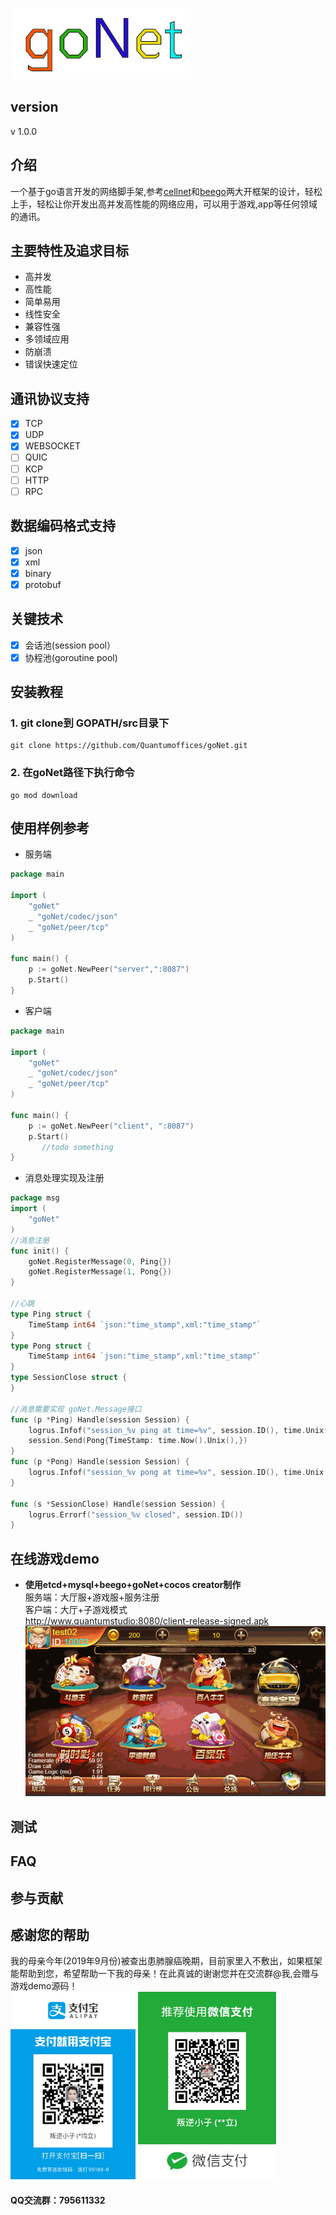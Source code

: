 
![goNetlogo](./logo.jpg)
## version
 v 1.0.0
## 介绍
一个基于go语言开发的网络脚手架,参考[cellnet](https://github.com/davyxu/cellnet)和[beego](https://github.com/astaxie/beego)两大开框架的设计，轻松上手，轻松让你开发出高并发高性能的网络应用，可以用于游戏,app等任何领域的通讯。

## 主要特性及追求目标
- 高并发
- 高性能
- 简单易用
- 线性安全
- 兼容性强
- 多领域应用
- 防崩溃
- 错误快速定位

## 通讯协议支持
- [x] TCP
- [x] UDP
- [x] WEBSOCKET
- [ ] QUIC
- [ ] KCP
- [ ] HTTP
- [ ] RPC
## 数据编码格式支持
- [x] json
- [x] xml
- [x] binary
- [x] protobuf

## 关键技术
- [x] 会话池(session pool）
- [x] 协程池(goroutine pool)

## 安装教程
### **1.** git clone到 GOPATH/src目录下

```
git clone https://github.com/Quantumoffices/goNet.git
```
### **2.** 在goNet路径下执行命令

```
go mod download
```

## 使用样例参考
- 服务端
```go
package main

import (
	"goNet"
	_ "goNet/codec/json"
	_ "goNet/peer/tcp"
)

func main() {
	p := goNet.NewPeer("server",":8087")
	p.Start()
}

```
- 客户端
```go
package main

import (
	"goNet"
	_ "goNet/codec/json"
	_ "goNet/peer/tcp"
)

func main() {
	p := goNet.NewPeer("client", ":8087")
	p.Start()
       //todo something
}
```
- 消息处理实现及注册
```go
package msg
import (
	"goNet"
)
//消息注册
func init() {
	goNet.RegisterMessage(0, Ping{})
	goNet.RegisterMessage(1, Pong{})
}

//心跳
type Ping struct {
	TimeStamp int64 `json:"time_stamp",xml:"time_stamp"`
}
type Pong struct {
	TimeStamp int64 `json:"time_stamp",xml:"time_stamp"`
}
type SessionClose struct {
}

//消息需要实现 goNet.Message接口
func (p *Ping) Handle(session Session) {
	logrus.Infof("session_%v ping at time=%v", session.ID(), time.Unix(p.TimeStamp, 0).String())
	session.Send(Pong{TimeStamp: time.Now().Unix(),})
}
func (p *Pong) Handle(session Session) {
	logrus.Infof("session_%v pong at time=%v", session.ID(), time.Unix(p.TimeStamp, 0).String())
}

func (s *SessionClose) Handle(session Session) {
	logrus.Errorf("session_%v closed", session.ID())
}
```
## 在线游戏demo
- **使用etcd+mysql+beego+goNet+cocos creator制作**  
服务端：大厅服+游戏服+服务注册  
客户端：大厅+子游戏模式  
http://www.quantumstudio:8080/client-release-signed.apk
![display](./display_lkby.gif)
## 测试
## FAQ
## 参与贡献
## 感谢您的帮助
我的母亲今年(2019年9月份)被查出患肺腺癌晚期，目前家里入不敷出，如果框架能帮助到您，希望帮助一下我的母亲！在此真诚的谢谢您并在交流群@我,会赠与游戏demo源码！  
<img src="./ali_pay.JPG" height="300">  <img src="./wx_pay.JPG" height="300">


#### QQ交流群：795611332

